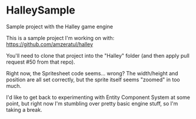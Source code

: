 # HalleySample
Sample project with the Halley game engine

This is a sample project I'm working on with:
https://github.com/amzeratul/halley

You'll need to clone that project into the "Halley" folder (and then apply pull request #50 from that repo). 

Right now, the Spritesheet code seems... wrong? The width/height and position are all set correctly, but the sprite itself seems "zoomed" in too much.

I'd like to get back to experimenting with Entity Component System at some point, but right now I'm stumbling over pretty basic engine stuff, so I'm taking a break.
